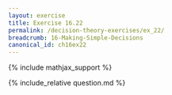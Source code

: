 ```yaml
---
layout: exercise
title: Exercise 16.22
permalink: /decision-theory-exercises/ex_22/
breadcrumb: 16-Making-Simple-Decisions
canonical_id: ch16ex22
---
```


{% include mathjax_support %}
<div id="hiddden">{% include_relative question.md %}</div>